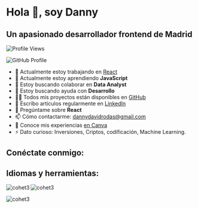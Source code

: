 # Hola 👋, soy Danny
## Un apasionado desarrollador frontend de Madrid

![Profile Views](https://komarev.com/ghpvc/?username=cohet3&label=Profile%20views&color=0e75b6&style=flat)

![GitHub Profile](https://github-profile-tropico.vercel.app/?username=cohet3)

- 🔭 Actualmente estoy trabajando en [React](https://github.com/cohet3/React)
- 🌱 Actualmente estoy aprendiendo **JavaScript**
- 👯 Estoy buscando colaborar en **Data Analyst**
- 🤝 Estoy buscando ayuda con **Desarrollo**
- 👨‍💻 Todos mis proyectos están disponibles en [GitHub](https://github.com/cohet3)
- 📝 Escribo artículos regularmente en [LinkedIn](https://www.linkedin.com/in/danny-rodas-galarza-678b5ba7)
- 💬 Pregúntame sobre **React**
- 📫 Cómo contactarme: [dannydavidrodas@gmail.com](mailto:dannydavidrodas@gmail.com)
- 📄 Conoce mis experiencias [en Canva](https://www.canva.com/design/DAEvcMWr8c4/tivlf2RYIVliQfqulRU1hQ/edit?utm_content=DAEvcMWr8c4&utm_campaign=designshare&utm_medium=link2&utm_source=sharebutton)
- ⚡ Dato curioso: Inversiones, Criptos, codificación, Machine Learning.

## Conéctate conmigo:

<!-- Aquí puedes agregar enlaces a tus perfiles de redes sociales -->

## Idiomas y herramientas:

<!-- Aquí puedes agregar los íconos de las tecnologías con las que trabajas -->
<p><img align="left" src="https://github-readme-stats.vercel.app/api/top-langs?username=cohet3&show_icons=true&locale=en&layout=compact" alt="cohet3" /> </p>

<p> <img align="center" src="https://github-readme-stats.vercel.app/api?username=cohet3&show_icons=true&locale=en" alt="cohet3" /> </p>

<p><img align="center" src="https://github-readme-streak-stats.herokuapp.com/?user=cohet3&" alt="cohet3" /></p>
<!-- Agrega tus estadísticas de GitHub si lo deseas -->
